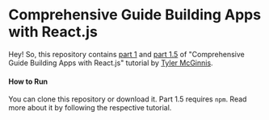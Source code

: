 # Comprehensive Guide Building Apps with React.js

Hey! So, this repository contains [part 1](https://tylermcginnis.com/reactjs-tutorial-a-comprehensive-guide-to-building-apps-with-react/) and [part 1.5](https://tylermcginnis.com/react-js-tutorial-1-5-utilizing-webpack-and-babel-to-build-a-react-js-app/) of "Comprehensive Guide Building Apps with React.js" tutorial by [Tyler McGinnis](https://twitter.com/tylermcginnis33).

#### How to Run

You can clone this repository or download it. Part 1.5 requires ```npm```. Read more about it by following the respective tutorial.
